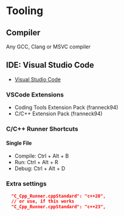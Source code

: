 # Tooling

## Compiler

Any GCC, Clang or MSVC compiler

## IDE: Visual Studio Code

- [Visual Studio Code](https://code.visualstudio.com/)

### VSCode Extensions

- Coding Tools Extension Pack (franneck94)
- C/C++ Extension Pack (franneck94)

### C/C++ Runner Shortcuts

#### Single File

- Compile: Ctrl + Alt + B
- Run: Ctrl + Alt + R
- Debug: Ctrl + Alt + D

### Extra settings

```json
  "C_Cpp_Runner.cppStandard": "c++20",
  // or use, if this works
  "C_Cpp_Runner.cppStandard": "c++23",
```
